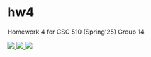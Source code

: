 # hw4
Homework 4 for CSC 510 (Spring'25) Group 14

<p>
  <a href="https://github.com/CSC510-Spring25-Group14/hw4?tab=Apache-2.0-1-ov-file" alt="License">
    <img src="https://img.shields.io/github/license/CSC510-Spring25-Group14/hw4" />
  </a>
  <a href="https://www.python.org/" alt="Python">
    <img src="https://img.shields.io/badge/python-compatible-brightgreen?logo=python&logoColor=white" />
  </a>
  <a href="https://kernel.org/" alt="Linux">
    <img src="https://img.shields.io/badge/platform-Linux-blue?logo=linux&logoColor=white" />
  </a>

</p>